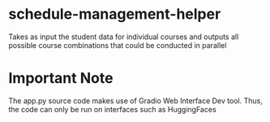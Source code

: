 # schedule-management-helper
Takes as input the student data for individual courses and outputs all possible course combinations that could be conducted in parallel

# Important Note
The app.py source code makes use of Gradio Web Interface Dev tool. Thus, the code can only be run on interfaces such as HuggingFaces
